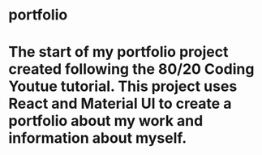 # portfolio
# The start of my portfolio project created following the 80/20 Coding Youtue tutorial. This project uses React and Material UI to create a portfolio about my work and information about myself. 
